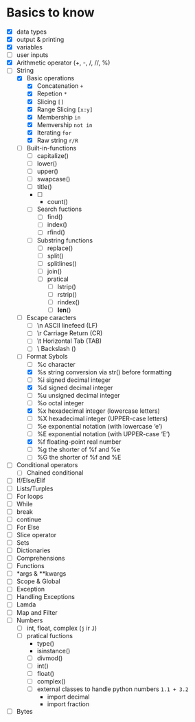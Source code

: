 
# Basics to know
- [x] data types
- [x] output & printing
- [x] variables
- [ ] user inputs
- [x] Arithmetic operator (+, -, /, //, %)
- [ ] String
    - [x] Basic operations
        - [x] Concatenation `+`
        - [x] Repetion `*`
        - [x] Slicing `[]`
        - [x] Range Slicing `[x:y]`
        - [x] Membership `in`
        - [x] Memvership `not in`
        - [x] Iterating `for`
        - [x] Raw string `r/R`
    - [ ] Built-in-functions
        - [ ] capitalize()
        - [ ] lower()
        - [ ] upper()
        - [ ] swapcase()
        - [ ] title()
        - [ ] * count()
        - [ ] Search fuctions
            - [ ] find()
            - [ ] index()
            - [ ] rfind()
        - [ ] Substring functions
            - [ ] replace()
            - [ ] split()
            - [ ] splitlines()
            - [ ] join()
            - [ ] pratical
                - [ ] lstrip()
                - [ ] rstrip()
                - [ ] rindex()
                - [ ] __len__()
    - [ ] Escape caracters
        - [ ] \n	ASCII linefeed (LF)
        - [ ] \r	Carriage Return (CR)
        - [ ] \t	Horizontal Tab (TAB)
        - [ ] \\	Backslash (\)
    - [ ] Format Sybols
        - [ ] %c	character
        - [x] %s	string conversion via str() before formatting
        - [ ] %i	signed decimal integer
        - [x] %d	signed decimal integer
        - [ ] %u	unsigned decimal integer
        - [ ] %o	octal integer
        - [x] %x	hexadecimal integer (lowercase letters)
        - [ ] %X	hexadecimal integer (UPPER-case letters)
        - [ ] %e	exponential notation (with lowercase ‘e’)
        - [ ] %E	exponential notation (with UPPER-case ‘E’)
        - [x] %f	floating-point real number
        - [ ] %g	the shorter of %f and %e
        - [ ] %G	the shorter of %f and %E
- [ ] Conditional operators
    - [ ] Chained conditional
- [ ] If/Else/Elif
- [ ] Lists/Turples
- [ ] For loops
- [ ] While
- [ ] break
- [ ] continue
- [ ] For Else
- [ ] Slice operator
- [ ] Sets
- [ ] Dictionaries
- [ ] Comprehensions
- [ ] Functions
- [ ] *args & **kwargs
- [ ] Scope & Global
- [ ] Exception
- [ ] Handling Exceptions
- [ ] Lamda
- [ ] Map and Filter
- [ ] Numbers
    - [ ] int, float, complex (`j` ir `J`)
    - [ ] pratical fuctions
        - type()
        - isinstance()
        - [ ] divmod()
        - [ ] int()
        - [ ] float()
        - [ ] complex()
        - [ ] external classes to handle python numbers `1.1 + 3.2`
            - import decimal
            - import fraction
        
- [ ] Bytes
